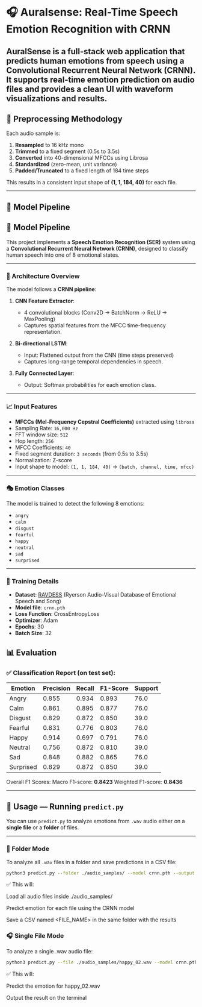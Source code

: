 # 🎧 Auralsense: Real-Time Speech Emotion Recognition with CRNN

AuralSense is a full-stack web application that predicts human emotions from speech using a Convolutional Recurrent Neural Network (CRNN). It supports real-time emotion prediction on audio files and provides a clean UI with waveform visualizations and results.
---

## 🧪 Preprocessing Methodology

Each audio sample is:

1. **Resampled** to 16 kHz mono
2. **Trimmed** to a fixed segment (0.5s to 3.5s)
3. **Converted** into 40-dimensional MFCCs using Librosa
4. **Standardized** (zero-mean, unit variance)
5. **Padded/Truncated** to a fixed length of 184 time steps

This results in a consistent input shape of **(1, 1, 184, 40)** for each file.

---

## 🧠 Model Pipeline

## 🧠 Model Pipeline

This project implements a **Speech Emotion Recognition (SER)** system using a **Convolutional Recurrent Neural Network (CRNN)**, designed to classify human speech into one of 8 emotional states.

---

### 🔧 Architecture Overview

The model follows a **CRNN pipeline**:

1. **CNN Feature Extractor**:
   - 4 convolutional blocks (Conv2D → BatchNorm → ReLU → MaxPooling)
   - Captures spatial features from the MFCC time-frequency representation.

2. **Bi-directional LSTM**:
   - Input: Flattened output from the CNN (time steps preserved)
   - Captures long-range temporal dependencies in speech.

3. **Fully Connected Layer**:
   - Output: Softmax probabilities for each emotion class.

---

### 📈 Input Features

- **MFCCs (Mel-Frequency Cepstral Coefficients)** extracted using `librosa`
- Sampling Rate: `16,000 Hz`
- FFT window size: `512`
- Hop length: `256`
- MFCC Coefficients: `40`
- Fixed segment duration: `3 seconds` (from 0.5s to 3.5s)
- Normalization: Z-score
- Input shape to model: `(1, 1, 184, 40)` → `(batch, channel, time, mfcc)`

---

### 🎭 Emotion Classes

The model is trained to detect the following 8 emotions:

- `angry`
- `calm`
- `disgust`
- `fearful`
- `happy`
- `neutral`
- `sad`
- `surprised`

---

### 🧪 Training Details

- **Dataset**: [RAVDESS](https://zenodo.org/record/1188976) (Ryerson Audio-Visual Database of Emotional Speech and Song)
- **Model file**: `crnn.pth`
- **Loss Function**: CrossEntropyLoss
- **Optimizer**: Adam
- **Epochs**: 30
- **Batch Size**: 32

## 📊 Evaluation

### ✅ Classification Report (on test set):

| Emotion    | Precision | Recall | F1-Score | Support |
|------------|-----------|--------|----------|---------|
| Angry      | 0.855     | 0.934  | 0.893    | 76.0    |
| Calm       | 0.861     | 0.895  | 0.877    | 76.0    |
| Disgust    | 0.829     | 0.872  | 0.850    | 39.0    |
| Fearful    | 0.831     | 0.776  | 0.803    | 76.0    |
| Happy      | 0.914     | 0.697  | 0.791    | 76.0    |
| Neutral    | 0.756     | 0.872  | 0.810    | 39.0    |
| Sad        | 0.848     | 0.882  | 0.865    | 76.0    |
| Surprised  | 0.829     | 0.872  | 0.850    | 39.0    |

Overall F1 Scores:
Macro  F1-score:    **0.8423**
Weighted F1-score: **0.8436**


---

## 🔧 Usage — Running `predict.py`

You can use `predict.py` to analyze emotions from `.wav` audio either on a **single file** or a **folder** of files.

---

### 📁 Folder Mode

To analyze all `.wav` files in a folder and save predictions in a CSV file:

```bash
python3 predict.py --folder ./audio_samples/ --model crnn.pth --output <FILE_NAME>.csv
```
✅ This will:

Load all audio files inside ./audio_samples/

Predict emotion for each file using the CRNN model

Save a CSV named <FILE_NAME> in the same folder with the results


### 🎧 Single File Mode

To analyze a single .wav audio file:

```bash
python3 predict.py --file ./audio_samples/happy_02.wav --model crnn.pth
```
✅ This will:

Predict the emotion for happy_02.wav

Output the result on the terminal
